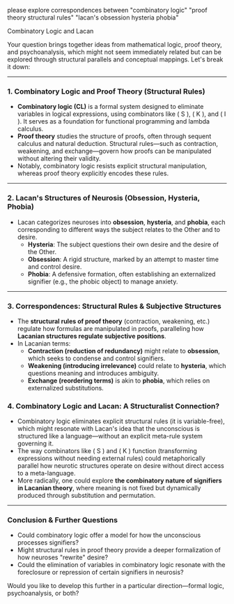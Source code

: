please explore correspondences between "combinatory logic" "proof theory structural rules" "lacan's obsession hysteria phobia"

Combinatory Logic and Lacan

Your question brings together ideas from mathematical logic, proof theory, and psychoanalysis, which might not seem immediately related but can be explored through structural parallels and conceptual mappings. Let's break it down:

---

### **1. Combinatory Logic and Proof Theory (Structural Rules)**  
- **Combinatory logic (CL)** is a formal system designed to eliminate variables in logical expressions, using combinators like \( S \), \( K \), and \( I \). It serves as a foundation for functional programming and lambda calculus.
- **Proof theory** studies the structure of proofs, often through sequent calculus and natural deduction. Structural rules—such as contraction, weakening, and exchange—govern how proofs can be manipulated without altering their validity.
- Notably, combinatory logic resists explicit structural manipulation, whereas proof theory explicitly encodes these rules.

---

### **2. Lacan's Structures of Neurosis (Obsession, Hysteria, Phobia)**  
- Lacan categorizes neuroses into **obsession**, **hysteria**, and **phobia**, each corresponding to different ways the subject relates to the Other and to desire.
  - **Hysteria**: The subject questions their own desire and the desire of the Other.
  - **Obsession**: A rigid structure, marked by an attempt to master time and control desire.
  - **Phobia**: A defensive formation, often establishing an externalized signifier (e.g., the phobic object) to manage anxiety.

---

### **3. Correspondences: Structural Rules & Subjective Structures**  
- The **structural rules of proof theory** (contraction, weakening, etc.) regulate how formulas are manipulated in proofs, paralleling how **Lacanian structures regulate subjective positions**.
- In Lacanian terms:
  - **Contraction (reduction of redundancy)** might relate to **obsession**, which seeks to condense and control signifiers.
  - **Weakening (introducing irrelevance)** could relate to **hysteria**, which questions meaning and introduces ambiguity.
  - **Exchange (reordering terms)** is akin to **phobia**, which relies on externalized substitutions.

### **4. Combinatory Logic and Lacan: A Structuralist Connection?**  
- Combinatory logic eliminates explicit structural rules (it is variable-free), which might resonate with Lacan's idea that the unconscious is structured like a language—without an explicit meta-rule system governing it.
- The way combinators like \( S \) and \( K \) function (transforming expressions without needing external rules) could metaphorically parallel how neurotic structures operate on desire without direct access to a meta-language.
- More radically, one could explore **the combinatory nature of signifiers in Lacanian theory**, where meaning is not fixed but dynamically produced through substitution and permutation.

---

### **Conclusion & Further Questions**
- Could combinatory logic offer a model for how the unconscious processes signifiers?
- Might structural rules in proof theory provide a deeper formalization of how neuroses "rewrite" desire?
- Could the elimination of variables in combinatory logic resonate with the foreclosure or repression of certain signifiers in neurosis?

Would you like to develop this further in a particular direction—formal logic, psychoanalysis, or both?
